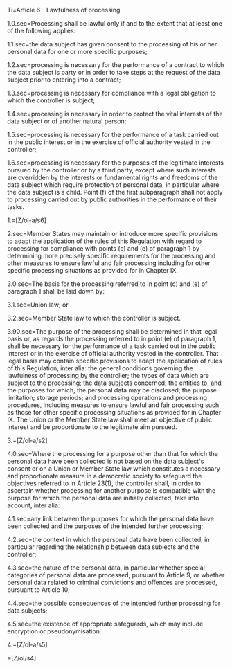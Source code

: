 Ti=Article 6 - Lawfulness of processing

1.0.sec=Processing shall be lawful only if and to the extent that at least one of the following applies:

1.1.sec=the data subject has given consent to the processing of his or her personal data for one or more specific purposes;

1.2.sec=processing is necessary for the performance of a contract to which the data subject is party or in order to take steps at the request of the data subject prior to entering into a contract;

1.3.sec=processing is necessary for compliance with a legal obligation to which the controller is subject;

1.4.sec=processing is necessary in order to protect the vital interests of the data subject or of another natural person;

1.5.sec=processing is necessary for the performance of a task carried out in the public interest or in the exercise of official authority vested in the controller;

1.6.sec=processing is necessary for the purposes of the legitimate interests pursued by the controller or by a third party, except where such interests are overridden by the interests or fundamental rights and freedoms of the data subject which require protection of personal data, in particular where the data subject is a child. Point (f) of the first subparagraph shall not apply to processing carried out by public authorities in the performance of their tasks.

1.=[Z/ol-a/s6]

2.sec=Member States may maintain or introduce more specific provisions to adapt the application of the rules of this Regulation with regard to processing for compliance with points (c) and (e) of paragraph 1 by determining more precisely specific requirements for the processing and other measures to ensure lawful and fair processing including for other specific processing situations as provided for in Chapter IX.

3.0.sec=The basis for the processing referred to in point (c) and (e) of paragraph 1 shall be laid down by:

3.1.sec=Union law; or

3.2.sec=Member State law to which the controller is subject.

3.90.sec=The purpose of the processing shall be determined in that legal basis or, as regards the processing referred to in point (e) of paragraph 1, shall be necessary for the performance of a task carried out in the public interest or in the exercise of official authority vested in the controller. That legal basis may contain specific provisions to adapt the application of rules of this Regulation, inter alia: the general conditions governing the lawfulness of processing by the controller; the types of data which are subject to the processing; the data subjects concerned; the entities to, and the purposes for which, the personal data may be disclosed; the purpose limitation; storage periods; and processing operations and processing procedures, including measures to ensure lawful and fair processing such as those for other specific processing situations as provided for in Chapter IX. The Union or the Member State law shall meet an objective of public interest and be proportionate to the legitimate aim pursued.

3.=[Z/ol-a/s2]

4.0.sec=Where the processing for a purpose other than that for which the personal data have been collected is not based on the data subject's consent or on a Union or Member State law which constitutes a necessary and proportionate measure in a democratic society to safeguard the objectives referred to in Article 23(1), the controller shall, in order to ascertain whether processing for another purpose is compatible with the purpose for which the personal data are initially collected, take into account, inter alia:

4.1.sec=any link between the purposes for which the personal data have been collected and the purposes of the intended further processing;

4.2.sec=the context in which the personal data have been collected, in particular regarding the relationship between data subjects and the controller;

4.3.sec=the nature of the personal data, in particular whether special categories of personal data are processed, pursuant to Article 9, or whether personal data related to criminal convictions and offences are processed, pursuant to Article 10;

4.4.sec=the possible consequences of the intended further processing for data subjects;

4.5.sec=the existence of appropriate safeguards, which may include encryption or pseudonymisation.

4.=[Z/ol-a/s5]

=[Z/ol/s4]